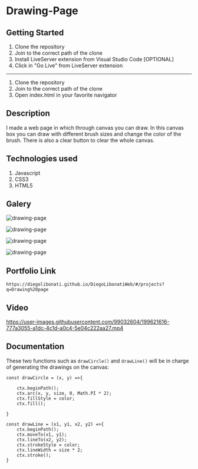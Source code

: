 # Drawing-Page

## Getting Started

1. Clone the repository
2. Join to the correct path of the clone
3. Install LiveServer extension from Visual Studio Code [OPTIONAL]
4. Click in "Go Live" from LiveServer extension

---

1. Clone the repository
2. Join to the correct path of the clone
3. Open index.html in your favorite navigator

## Description

I made a web page in which through canvas you can draw. In this canvas box you can draw with different brush sizes and change the color of the brush. There is also a clear button to clear the whole canvas.

## Technologies used

1. Javascript
2. CSS3
3. HTML5

## Galery

![drawing-page](https://raw.githubusercontent.com/DiegoLibonati/DiegoLibonatiWeb/main/data/projects/Javascript/Imagenes/draw-0.jpg)

![drawing-page](https://raw.githubusercontent.com/DiegoLibonati/DiegoLibonatiWeb/main/data/projects/Javascript/Imagenes/draw-1.jpg)

![drawing-page](https://raw.githubusercontent.com/DiegoLibonati/DiegoLibonatiWeb/main/data/projects/Javascript/Imagenes/draw-2.jpg)

![drawing-page](https://raw.githubusercontent.com/DiegoLibonati/DiegoLibonatiWeb/main/data/projects/Javascript/Imagenes/draw-3.jpg)

## Portfolio Link

`https://diegolibonati.github.io/DiegoLibonatiWeb/#/projects?q=Drawing%20page`

## Video

https://user-images.githubusercontent.com/99032604/199621616-777a3055-a1dc-4c1d-a0c4-5e04c222aa27.mp4

## Documentation

These two functions such as `drawCircle()` and `drawLine()` will be in charge of generating the drawings on the canvas:

```
const drawCircle = (x, y) =>{

    ctx.beginPath();
    ctx.arc(x, y, size, 0, Math.PI * 2);
    ctx.fillStyle = color;
    ctx.fill();

}

const drawLine = (x1, y1, x2, y2) =>{
    ctx.beginPath();
    ctx.moveTo(x1, y1);
    ctx.lineTo(x2, y2);
    ctx.strokeStyle = color;
    ctx.lineWidth = size * 2;
    ctx.stroke();
}
```
